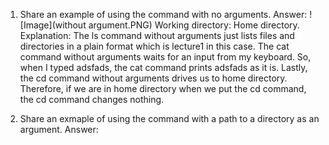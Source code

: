 1. Share an example of using the command with no arguments.
Answer: ![Image](without argument.PNG)
Working directory: Home directory.
Explanation: The ls command without arguments just lists files and directories in a plain format which is lecture1 in this case.
The cat command without arguments waits for an input from my keyboard. So, when I typed adsfads, the cat command prints adsfads as it is.
Lastly, the cd command without arguments drives us to home directory. Therefore, if we are in home directory when we put the cd command, the cd command changes nothing. 

2. Share an exmaple of using the command with a path to a directory as an argument.
Answer: 
